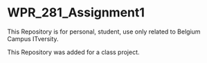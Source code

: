 # WPR_281_Assignment1
This Repository is for personal, student, use only related to Belgium Campus ITversity.

This Repository was added for a class project.
